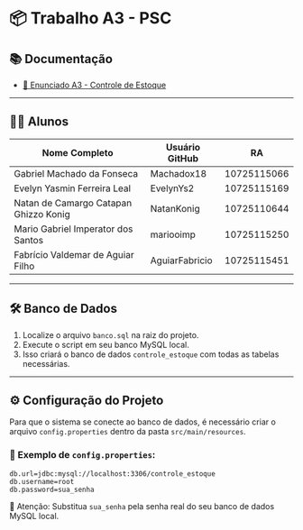 # 📦 Trabalho A3 - PSC

## 📚 Documentação

- [📄 Enunciado A3 - Controle de Estoque](https://mediacdns3.ulife.com.br/PAT/Upload/2855451/A3_UC_PSC_2025A_DIB_MATUTINOControleEstoque_20250408083749.pdf)

---

## 👨‍🏫 Alunos

| Nome Completo                                | Usuário GitHub   | RA           |
|---------------------------------------------|------------------|--------------|
| Gabriel Machado da Fonseca                  | Machadox18       | 10725115066  |
| Evelyn Yasmin Ferreira Leal                 | EvelynYs2        | 10725115169  |
| Natan de Camargo Catapan Ghizzo Konig       | NatanKonig       | 10725110644  |
| Mario Gabriel Imperator dos Santos          | mariooimp        | 10725115250  |
| Fabrício Valdemar de Aguiar Filho           | AguiarFabricio   | 10725115451  |

---

## 🛠 Banco de Dados

1. Localize o arquivo `banco.sql` na raiz do projeto.
2. Execute o script em seu banco MySQL local.
3. Isso criará o banco de dados `controle_estoque` com todas as tabelas necessárias.

---

## ⚙️ Configuração do Projeto

Para que o sistema se conecte ao banco de dados, é necessário criar o arquivo `config.properties` dentro da pasta `src/main/resources`.

### 📄 Exemplo de `config.properties`:

```properties
db.url=jdbc:mysql://localhost:3306/controle_estoque
db.username=root
db.password=sua_senha
```
🔐 Atenção: Substitua `sua_senha` pela senha real do seu banco de dados MySQL local.